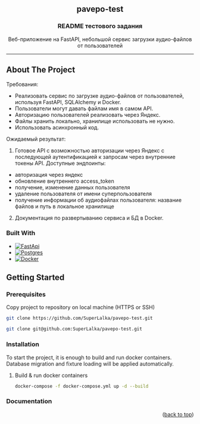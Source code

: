 <!-- PROJECT LOGO -->
<div align="center">
  <h2>pavepo-test</h2>

  <h3 align="center">README тестового задания</h3>

  <p align="center">
    Веб-приложение на FastAPI, небольшой сервис загрузки аудио-файлов от пользователей
  </p>
</div>

<a name="readme-top"></a>

<hr>

<!-- ABOUT THE PROJECT -->
## About The Project

Требования:
* Реализовать сервис по загрузке аудио-файлов от пользователей, используя FastAPI, SQLAlchemy и Docker.
* Пользователи могут давать файлам имя в самом API.
* Авторизацию пользователей реализовать через Яндекс.
* Файлы хранить локально, хранилище использовать не нужно.
* Использовать асинхронный код.

Ожидаемый результат:
1. Готовое API с возможностью авторизации через Яндекс с последующей аутентификацией к запросам через внутренние токены API.
Доступные эндпоинты:
- авторизация через яндекс
- обновление внутреннего access_token
- получение, изменение данных пользователя
- удаление пользователя от имени суперпользователя
- получение информации об аудиофайлах пользователя: название файлов и путь в локальное хранилище
2. Документация по развертыванию сервиса и БД в Docker.


### Built With

* [![FastApi][FastApi-badge]][FastApi-url]
* [![Postgres][Postgres-badge]][Postgres-url]
* [![Docker][Docker-badge]][Docker-url]


<!-- GETTING STARTED -->
## Getting Started

### Prerequisites

Copy project to repository on local machine (HTTPS or SSH)
  ```sh
  git clone https://github.com/SuperLalka/pavepo-test.git
  ```
  ```sh
  git clone git@github.com:SuperLalka/pavepo-test.git
  ```

### Installation

To start the project, it is enough to build and run docker containers.
Database migration and fixture loading will be applied automatically.

1. Build & run docker containers
   ```sh
   docker-compose -f docker-compose.yml up -d --build
   ```


### Documentation

<p align="right">(<a href="#readme-top">back to top</a>)</p>

<!-- MARKDOWN LINKS & IMAGES -->
<!-- https://www.markdownguide.org/basic-syntax/#reference-style-links -->
[FastApi-badge]: https://img.shields.io/badge/fastapi-%23009688.svg?style=for-the-badge&logo=fastapi&logoColor=white
[FastApi-url]: https://fastapi.tiangolo.com/
[Postgres-badge]: https://img.shields.io/badge/postgresql-%234169E1.svg?style=for-the-badge&logo=postgresql&logoColor=white
[Postgres-url]: https://www.postgresql.org/
[Docker-badge]: https://img.shields.io/badge/docker-%230db7ed.svg?style=for-the-badge&logo=docker&logoColor=white
[Docker-url]: https://www.docker.com/

